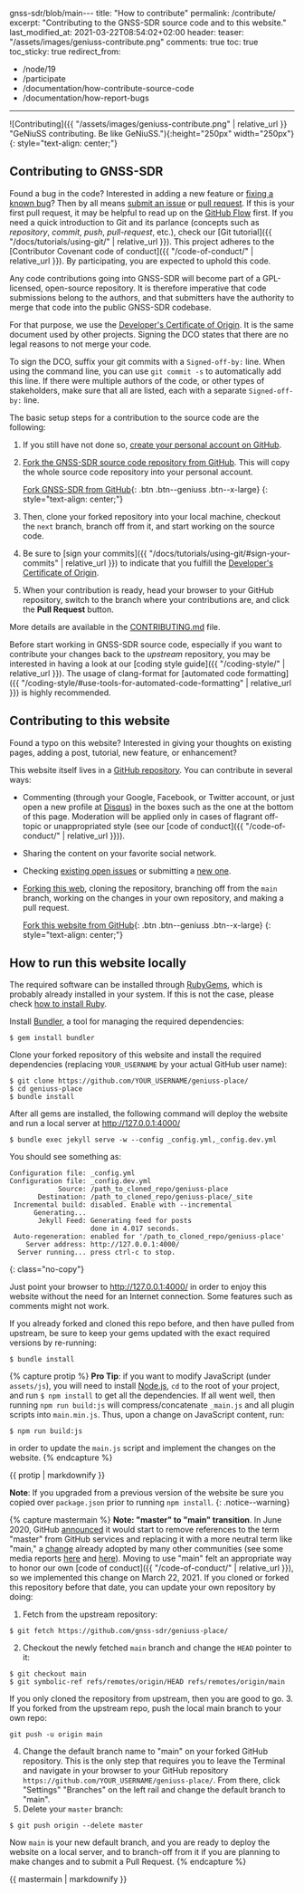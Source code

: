 gnss-sdr/blob/main---
title: "How to contribute"
permalink: /contribute/
excerpt: "Contributing to the GNSS-SDR source code and to this website."
last_modified_at: 2021-03-22T08:54:02+02:00
header:
  teaser: "/assets/images/geniuss-contribute.png"
comments: true
toc: true
toc_sticky: true
redirect_from:
  - /node/19
  - /participate
  - /documentation/how-contribute-source-code
  - /documentation/how-report-bugs
---


![Contributing]({{ "/assets/images/geniuss-contribute.png" | relative_url }} "GeNiuSS contributing. Be like GeNiuSS."){:height="250px" width="250px"}
{: style="text-align: center;"}

## Contributing to GNSS-SDR

Found a bug in the code? Interested in adding a new feature or [fixing a known
bug](https://github.com/gnss-sdr/gnss-sdr/issues)? Then by all means [submit an
issue](https://github.com/gnss-sdr/gnss-sdr/issues/new) or [pull
request](https://help.github.com/articles/using-pull-requests/). If this is your
first pull request, it may be helpful to read up on the [GitHub
Flow](https://guides.github.com/introduction/flow/) first. If you need a quick
introduction to Git and its parlance (concepts such as _repository_, _commit_,
_push_, _pull-request_, etc.), check our [Git tutorial]({{
"/docs/tutorials/using-git/" | relative_url }}). This project adheres to the
[Contributor Covenant code of conduct]({{ "/code-of-conduct/" | relative_url }}).
By participating, you are expected to uphold this code.

Any code contributions going into GNSS-SDR will become part of a GPL-licensed,
open-source repository. It is therefore imperative that code submissions belong
to the authors, and that submitters have the authority to merge that code into
the public GNSS-SDR codebase.

For that purpose, we use the [Developer's Certificate of
Origin](https://github.com/gnss-sdr/gnss-sdr/blob/next/.github/DCO.txt). It is
the same document used by other projects. Signing the DCO states that there are
no legal reasons to not merge your code.

To sign the DCO, suffix your git commits with a `Signed-off-by:` line. When
using the command line, you can use `git commit -s` to automatically add this
line. If there were multiple authors of the code, or other types of
stakeholders, make sure that all are listed, each with a separate
`Signed-off-by:` line.

The basic setup steps for a contribution to the source code are the following:

1. If you still have not done so, [create your personal account on
GitHub](https://github.com/join).

2. [Fork the GNSS-SDR source code repository from
GitHub](https://github.com/gnss-sdr/gnss-sdr/fork). This will copy the whole
source code repository into your personal account.

   [<i class="fab fa-github fa-lg"></i> Fork GNSS-SDR from GitHub](https://github.com/gnss-sdr/gnss-sdr/fork){: .btn .btn--geniuss .btn--x-large}
   {: style="text-align: center;"}

3. Then, clone your forked repository into your local machine, checkout the
`next` branch, branch off from it, and start working on the source code.

4. Be sure to [sign your commits]({{
"/docs/tutorials/using-git/#sign-your-commits" | relative_url }}) to indicate
that you fulfill the [Developer's Certificate of
Origin](https://github.com/gnss-sdr/gnss-sdr/blob/next/.github/DCO.txt).

5. When your contribution is ready, head your browser to your GitHub repository,
switch to the branch where your contributions are, and click the **Pull
Request** button.

More details are available in the
[CONTRIBUTING.md](https://github.com/gnss-sdr/gnss-sdr/blob/main/CONTRIBUTING.md)
file.

Before start working in GNSS-SDR source code, especially if you want to
contribute your changes back to the _upstream_ repository, you may be interested
in having a look at our [coding style guide]({{ "/coding-style/" | relative_url }}).
The usage of clang-format for [automated code formatting]({{
"/coding-style/#use-tools-for-automated-code-formatting" | relative_url }}) is
highly recommended.

## Contributing to this website

Found a typo on this website? Interested in giving your thoughts on existing
pages, adding a post, tutorial, new feature, or enhancement?

This website itself lives in a [GitHub
repository](https://github.com/gnss-sdr/geniuss-place.git). You can contribute
in several ways:

 * Commenting (through your Google, Facebook, or Twitter account, or just open
 a new profile at [Disqus](https://disqus.com/)) in the boxes such as the one at
 the bottom of this page. Moderation will be applied only in cases of flagrant
 off-topic or unappropriated style (see our [code of conduct]({{
 "/code-of-conduct/" | relative_url }})).

 * Sharing the content on your favorite social network.

 * Checking [existing open
 issues](https://github.com/gnss-sdr/geniuss-place/issues/) or submitting a [new
 one](https://github.com/gnss-sdr/geniuss-place/issues/new).

 * [Forking this web](https://github.com/gnss-sdr/geniuss-place/fork), cloning
 the repository, branching off from the `main` branch, working on the changes
 in your own repository, and making a pull request.

   [<i class="fab fa-github fa-lg"></i> Fork this website from GitHub](https://github.com/gnss-sdr/geniuss-place/fork){: .btn .btn--geniuss .btn--x-large}
   {: style="text-align: center;"}


## How to run this website locally

The required software can be installed through
[RubyGems](https://rubygems.org/), which is probably already installed in your
system. If this is not the case, please check [how to install
Ruby](https://www.ruby-lang.org/en/documentation/installation/).

Install [Bundler](https://bundler.io/), a tool for managing the required
dependencies:

```console
$ gem install bundler
```

Clone your forked repository of this website and install the required
dependencies (replacing `YOUR_USERNAME` by your actual GitHub user name):

```console
$ git clone https://github.com/YOUR_USERNAME/geniuss-place/
$ cd geniuss-place
$ bundle install
```

After all gems are installed, the following command will deploy the website and
run a local server at http://127.0.0.1:4000/

```console
$ bundle exec jekyll serve -w --config _config.yml,_config.dev.yml
```

You should see something as:

```console
Configuration file: _config.yml
Configuration file: _config.dev.yml
            Source: /path_to_cloned_repo/geniuss-place
       Destination: /path_to_cloned_repo/geniuss-place/_site
 Incremental build: disabled. Enable with --incremental
      Generating...
       Jekyll Feed: Generating feed for posts      
                    done in 4.017 seconds.
 Auto-regeneration: enabled for '/path_to_cloned_repo/geniuss-place'
    Server address: http://127.0.0.1:4000/
  Server running... press ctrl-c to stop.
```
{: class="no-copy"}

Just point your browser to http://127.0.0.1:4000/ in order to enjoy this website
without the need for an Internet connection. Some features such as comments
might not work.

If you already forked and cloned this repo before, and then have pulled from
upstream, be sure to keep your gems updated with the exact required versions by
re-running:

```console
$ bundle install
```

{% capture protip %}
**Pro Tip**: if you want to modify JavaScript (under `assets/js`), you will
need to install [Node.js](https://nodejs.org/en/), `cd` to the root of your
project, and run `$ npm install` to get all the dependencies. If all went well,
then running `npm run build:js` will compress/concatenate `_main.js` and all
plugin scripts into `main.min.js`. Thus, upon a change on JavaScript content,
run:

```console
$ npm run build:js
```

in order to update the `main.js` script and implement the changes on the
website.
{% endcapture %}

<div class="notice--warning">
{{ protip | markdownify }}
</div>

**Note**: If you upgraded from a previous version of the website be sure you
copied over `package.json` prior to running `npm install`.
{: .notice--warning}


{% capture mastermain %}
**Note: "master" to "main" transition**. In June 2020, GitHub
[announced](https://twitter.com/natfriedman/status/1271253144442253312) it would
start to remove references to the term "master" from GitHub services and
replacing it with a more neutral term like "main," a
[change](https://github.com/github/renaming) already adopted by many other
communities (see some media reports
[here](https://www.vice.com/en_us/article/k7qbyv/github-to-remove-masterslave-terminology-from-its-platform)
and
[here](https://www.theserverside.com/feature/Why-GitHub-renamed-its-master-branch-to-main)).
Moving to use "main" felt an appropriate way to honor our own
[code of conduct]({{ "/code-of-conduct/" | relative_url }}), so we implemented
this change on March 22, 2021. If you cloned or forked this repository before
that date, you can update your own repository by doing:

1. Fetch from the upstream repository:
```console
$ git fetch https://github.com/gnss-sdr/geniuss-place/
```
2. Checkout the newly fetched `main` branch and change the `HEAD` pointer to it:
```console
$ git checkout main
$ git symbolic-ref refs/remotes/origin/HEAD refs/remotes/origin/main
```
If you only cloned the repository from upstream, then you are good to go.
3. If you forked from the upstream repo, push the local main branch to your own
repo:
```console
git push -u origin main
```
4.  Change the default branch name to "main" on your forked GitHub repository.
This is the only step that requires you to leave the Terminal and navigate in
your browser to your GitHub repository
`https://github.com/YOUR_USERNAME/geniuss-place/`. From there, click "Settings"
<i class="fas fa-long-arrow-alt-right"></i> "Branches" on the left rail and
change the default branch to "main".
5. Delete your `master` branch:
```console
$ git push origin --delete master
```
Now `main` is your new default branch, and you are ready to deploy the website
on a local server, and to branch-off from it if you are planning to make changes
and to submit a Pull Request. {% endcapture %}

<div class="notice--info">
{{ mastermain | markdownify }}
</div>
